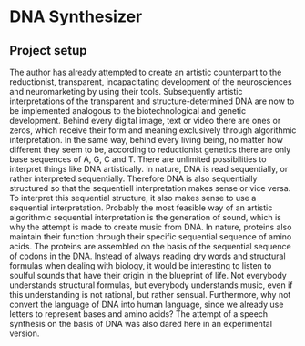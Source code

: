 # DNA Synthesizer

## Project setup
The author has already attempted to create an artistic counterpart to the reductionist, transparent, incapacitating development of the neurosciences and neuromarketing by using their tools. Subsequently artistic interpretations of the transparent and structure-determined DNA are now to be implemented analogous to the biotechnological and genetic development. Behind every digital image, text or video there are ones or zeros, which receive their form and meaning exclusively through algorithmic interpretation. In the same way, behind every living being, no matter how different they seem to be, according to reductionist genetics there are only base sequences of A, G, C and T.
There are unlimited possibilities to interpret things like DNA artistically. In nature, DNA is read sequentially, or rather interpreted sequentially. Therefore DNA is also sequentially structured so that the sequentiell interpretation makes sense or vice versa. To interpret this sequential structure, it also makes sense to use a sequential interpretation. Probably the most feasible way of an artistic algorithmic sequential interpretation is the generation of sound, which is why the attempt is made to create music from DNA. In nature, proteins also maintain their function through their specific sequential sequence of amino acids. The proteins are assembled on the basis of the sequential sequence of codons in the DNA. Instead of always reading dry words and structural formulas when dealing with biology, it would be interesting to listen to soulful sounds that have their origin in the blueprint of life. Not everybody understands structural formulas, but everybody understands music, even if this understanding is not rational, but rather sensual. Furthermore, why not convert the language of DNA into human language, since we already use letters to represent bases and amino acids? The attempt of a speech synthesis on the basis of DNA was also dared here in an experimental version.

